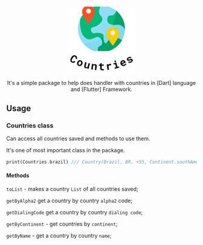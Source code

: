 <p align="center">
    <img src="./doc/assets/logo.png" width="180">
</p>

<p align="center"> 
It's a simple package to help does handler with countries in [Dart] language and [Flutter] Framework.
</p>

## Usage

### Countries class

Can access all countries saved and methods to use them.

It's one of most important class in the package.

```dart
print(Countries.brazil) /// Country(Brazil, BR, +55, Continent.southAmerica)
```

#### Methods

`toList` - makes a country `List` of all countries saved;

`getByAlpha2` get a country by country `alpha2` code;

`getDialingCode` get a country by country `dialing code`;

`getByContinent` - get countries by `continent`;

`getByName` - get a country by country `name`;


